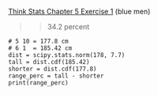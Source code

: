 [Think Stats Chapter 5 Exercise 1](http://greenteapress.com/thinkstats2/html/thinkstats2006.html#toc50) (blue men)

>> 34.2 percent

``` import scipy
# 5 10 = 177.8 cm
# 6 1  = 185.42 cm
dist = scipy.stats.norm(178, 7.7)
tall = dist.cdf(185.42)
shorter = dist.cdf(177.8)
range_perc = tall - shorter
print(range_perc)
```
